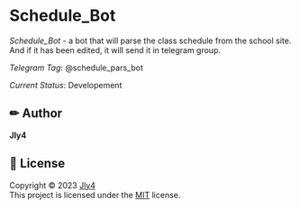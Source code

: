 # Schedule_Bot

*Schedule_Bot* - a bot that will parse the class schedule from the school site. And if it has been edited, it will send it in telegram group.

*Telegram Tag*: @schedule_pars_bot

*Current Status*: Developement


## ✏ Author
 **Jly4**

 ## 📩 License

Copyright © 2023 [Jly4](https://github.com/Jly4)<br />
This project is licensed under the [MIT](https://github.com/Abod1960/One-Commander-Dev-Theme/blob/main/LICENSE) license.
